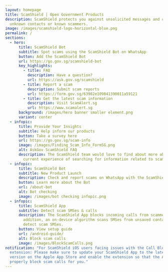 ```yaml
---
layout: homepage
title: ScamShield | Open Government Products
description: ScamShield protects you against unsolicited messages and calls from
  unknown contacts or known scammers.
image: /images/scamshield-logo-horizontal-blue.png
permalink: /
sections:
  - hero:
      title: ScamShield Bot
      subtitle: Spot scams using the ScamShield Bot on WhatsApp
      button: Add the ScamShield Bot
      url: https://go.gov.sg/scamshield-bot
      key_highlights:
        - title: FAQ
          description: Have a question?
          url: https://ask.gov.sg/scamshield
        - title: Report a scam
          description: Submit scam reports
          url: https://form.gov.sg/63982e109841390011a59121
        - title: Get the latest scam information
          description: Visit ScamAlert.sg
          url: https://www.scamalert.sg
      background: /images/hero banner smaller element.png
      variant: center
  - infopic:
      title: Provide Your Insights
      subtitle: Help inform our products
      button: Take a survey here
      url: https://go.gov.sg/scam-info
      image: /images/Finding_Scam_Info_FormSG.png
      alt: AskGov ScamShield FAQ
      description: The ScamShield team would love to find about more about your
        current experience of searching for information related to scams.
  - infopic:
      title: ScamShield Bot
      subtitle: New Product Launch
      description: Check and report scams on WhatsApp with the ScamShield Bot
      button: Learn more about the Bot
      url: /about-bot
      alt: Bot checking
      image: /images/bot checking infopic.png
  - infopic:
      title: ScamShield App
      subtitle: Detect scam SMSes & calls
      description: The ScamShield App blocks incoming calls from scammers. In
        addition, an on-device algorithm scans SMSes from unsaved contact to
        detect scam SMSes.
      button: View setup guide
      url: /android-guide/
      alt: Block scam calls
      image: /images/BlockScamCalls.png
notification: "For ScamShield iOS users facing issues with the Call Blocking
  extension: Please make sure to update your ScamShield App to the latest
  version on the Apple App Store and enable the extension so that the App can
  properly block scam calls for you."
---
```

